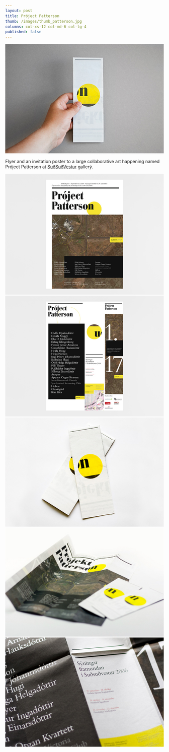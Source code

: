 ```yaml
---
layout: post
title: Próject Patterson
thumb: /images/thumb_patterson.jpg
columns: col-xs-12 col-md-6 col-lg-4
published: false
---
```


<div><img src="/images/patterson.jpg" alt="Próject Patterson"></div>

Flyer and an invitation poster to a large collaborative art happening named Próject Patterson at [SuðSuðVestur](http://sudsudvestur.is/) gallerý.

<div><img src="/images/patterson1.jpg" class="m" alt="Próject Patterson"></div>

<div><img src="/images/patterson2.jpg" class="m" alt="Próject Patterson"></div>

<div><img src="/images/patterson3.jpg" class="m" alt="Próject Patterson"></div>

<div><img src="/images/patterson4.jpg" class="m" alt="Próject Patterson"></div>

<div><img src="/images/patterson5.jpg" class="m" alt="Próject Patterson"></div>
